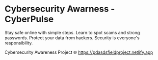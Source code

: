 # Cybersecurity Awarness - CyberPulse

Stay safe online with simple steps.
Learn to spot scams and strong passwords.
Protect your data from hackers.
Security is everyone's responsibility.

Cybersecurity Awareness Project 🌐 https://pdasdsfieldproject.netlify.app

